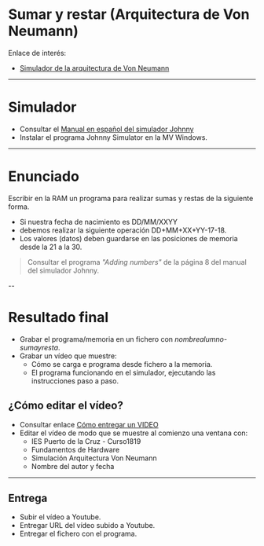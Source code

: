 
# Sumar y restar (Arquitectura de Von Neumann)

Enlace de interés:
* [Simulador de la arquitectura de Von Neumann](https://youtu.be/SBX9pma_e-g)

---

# Simulador

* Consultar el [Manual en español del simulador Johnny](https://github.com/dvarrui/johnny-simulator-es)
* Instalar el programa Johnny Simulator en la MV Windows.

---

# Enunciado

 Escribir en la RAM un programa para realizar sumas y restas de la siguiente forma.
* Si nuestra fecha de nacimiento es DD/MM/XXYY
* debemos realizar la siguiente operación DD+MM+XX+YY-17-18.
* Los valores (datos) deben guardarse en las posiciones de memoria desde la 21 a la 30.

> Consultar el programa *"Adding numbers"* de la página 8 del manual del simulador Johnny.

--

# Resultado final

* Grabar el programa/memoria en un fichero con *nombrealumno-sumayresta*.
* Grabar un vídeo que muestre:
    * Cómo se carga e programa desde fichero a la memoria.
    * El programa funcionando en el simulador, ejecutando las instrucciones paso a paso.

## ¿Cómo editar el vídeo?

* Consultar enlace [Cómo entregar un VIDEO](../../global/entregar/video.md)
* Editar el vídeo de modo que se muestre al comienzo una ventana con:
    * IES Puerto de la Cruz - Curso1819
    * Fundamentos de Hardware
    * Simulación Arquitectura Von Neumann
    * Nombre del autor y fecha

---

## Entrega

* Subir el vídeo a Youtube.
* Entregar URL del vídeo subido a Youtube.
* Entregar el fichero con el programa.
